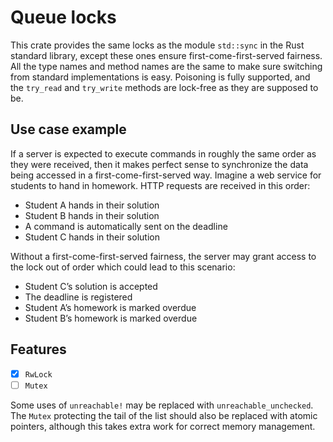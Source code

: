 # Queue locks

This crate provides the same locks as the module `std::sync` in the Rust standard library, except these ones ensure first-come-first-served fairness. All the type names and method names are the same to make sure switching from standard implementations is easy. Poisoning is fully supported, and the `try_read` and `try_write` methods are lock-free as they are supposed to be.

## Use case example

If a server is expected to execute commands in roughly the same order as they were received, then it makes perfect sense to synchronize the data being accessed in a first-come-first-served way. Imagine a web service for students to hand in homework. HTTP requests are received in this order:

* Student A hands in their solution
* Student B hands in their solution
* A command is automatically sent on the deadline
* Student C hands in their solution

Without a first-come-first-served fairness, the server may grant access to the lock out of order which could lead to this scenario:

* Student C’s solution is accepted
* The deadline is registered
* Student A’s homework is marked overdue
* Student B’s homework is marked overdue

## Features

* [x] `RwLock`
* [ ] `Mutex`

Some uses of `unreachable!` may be replaced with `unreachable_unchecked`. The `Mutex` protecting the tail of the list should also be replaced with atomic pointers, although this takes extra work for correct memory management.
